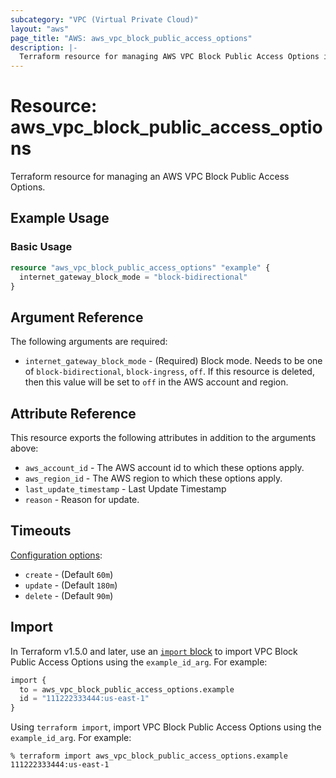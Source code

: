 ```yaml
---
subcategory: "VPC (Virtual Private Cloud)"
layout: "aws"
page_title: "AWS: aws_vpc_block_public_access_options"
description: |-
  Terraform resource for managing AWS VPC Block Public Access Options in a region.
---
```


# Resource: aws_vpc_block_public_access_options

Terraform resource for managing an AWS VPC Block Public Access Options.

## Example Usage

### Basic Usage

```terraform
resource "aws_vpc_block_public_access_options" "example" {
  internet_gateway_block_mode = "block-bidirectional"
}
```

## Argument Reference

The following arguments are required:

* `internet_gateway_block_mode` - (Required) Block mode. Needs to be one of `block-bidirectional`, `block-ingress`, `off`. If this resource is deleted, then this value will be set to `off` in the AWS account and region.

## Attribute Reference

This resource exports the following attributes in addition to the arguments above:

* `aws_account_id` - The AWS account id to which these options apply.
* `aws_region_id` - The AWS region to which these options apply.
* `last_update_timestamp` - Last Update Timestamp
* `reason` - Reason for update.

## Timeouts

[Configuration options](https://developer.hashicorp.com/terraform/language/resources/syntax#operation-timeouts):

* `create` - (Default `60m`)
* `update` - (Default `180m`)
* `delete` - (Default `90m`)

## Import

In Terraform v1.5.0 and later, use an [`import` block](https://developer.hashicorp.com/terraform/language/import) to import VPC Block Public Access Options using the `example_id_arg`. For example:

```terraform
import {
  to = aws_vpc_block_public_access_options.example
  id = "111222333444:us-east-1"
}
```

Using `terraform import`, import VPC Block Public Access Options using the `example_id_arg`. For example:

```console
% terraform import aws_vpc_block_public_access_options.example 111222333444:us-east-1
```
